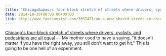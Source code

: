 ```yaml
---
title: "Chicago&apos;s four-block stretch of streets where drivers, cyclists, and pedestrians are all equal"
date: 2014-10-30T00:00:00+00:00
link: http://www.fastcoexist.com/3037471/on-a-new-shared-street-in-chicago-there-are-no-sidewalks-no-lights-and-no-signs
---
```

[Chicago&apos;s four-block stretch of streets where drivers, cyclists, and pedestrians are all equal](http://www.fastcoexist.com/3037471/on-a-new-shared-street-in-chicago-there-are-no-sidewalks-no-lights-and-no-signs) &mdash; 
 My mother used to have a saying, "it doesn't matter if you have the right away, you still don't want to get hit." This is going to be one hell of an experiment.
